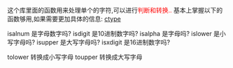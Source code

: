 这个库里面的函数用来处理单个的字符,可以进行<span style="font-family:default; font-size:default; color:red">判断和转换..</span>
基本上掌握以下的函数够用,如果需要更加具体的信息:
[ctype](https://www.runoob.com/cprogramming/c-standard-library-ctype-h.html)

isalnum  是字母数字吗?
isdigit 是10进制数字吗?
isalpha 是字母吗?
islower 是小写字母吗?
isupper 是大写字母吗?
isxdigit 是16进制数字吗?

tolower 转换成小写字母
toupper 转换成大写字母